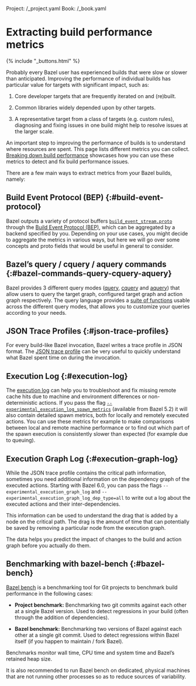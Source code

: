 Project: /_project.yaml
Book: /_book.yaml

# Extracting build performance metrics

{% include "_buttons.html" %}

Probably every Bazel user has experienced builds that were slow or slower than
anticipated. Improving the performance of individual builds has particular value
for targets with significant impact, such as:

1. Core developer targets that are frequently iterated on and (re)built.

2. Common libraries widely depended upon by other targets.

3. A representative target from a class of targets (e.g. custom rules),
  diagnosing and fixing issues in one build might help to resolve issues at the
  larger scale.

An important step to improving the performance of builds is to understand where
resources are spent. This page lists different metrics you can collect.
[Breaking down build performance](/docs/build-performance-breakdown) showcases
how you can use these metrics to detect and fix build performance issues. 


There are a few main ways to extract metrics from your Bazel builds, namely:

## Build Event Protocol (BEP) {:#build-event-protocol}

Bazel outputs a variety of protocol buffers
[`build_event_stream.proto`](https://github.com/bazelbuild/bazel/blob/master/src/main/java/com/google/devtools/build/lib/buildeventstream/proto/build_event_stream.proto)
through the [Build Event Protocol (BEP)](/docs/remote/bep), which
can be aggregated by a backend specified by you. Depending on your use cases,
you might decide to aggregate the metrics in various ways, but here we will go
over some concepts and proto fields that would be useful in general to consider.

## Bazel’s query / cquery / aquery commands {:#bazel-commands-query-cquery-aquery}

Bazel provides 3 different query modes ([query](/docs/query/quickstart),
[cquery](/docs/query/cquery) and [aquery](/docs/query/aquery)) that allow users
to query the target graph, configured target graph and action graph
respectively. The query language provides a
[suite of functions](/docs/query/language#functions) usable across the different
query modes, that allows you to customize your queries according to your needs.

## JSON Trace Profiles {:#json-trace-profiles}

For every build-like Bazel invocation, Bazel writes a trace profile in JSON
format. The [JSON trace profile](/docs/configure/json-trace-profile) can be very
useful to quickly understand what Bazel spent time on during the invocation. 

## Execution Log {:#execution-log}

The [execution log](/docs/remote/cache-remote) can help you to troubleshoot and fix
missing remote cache hits due to machine and environment differences or
non-deterministic actions. If you pass the flag
[`--experimental_execution_log_spawn_metrics`](/docs/reference/command-line-reference#flag--experimental_execution_log_spawn_metrics)
(available from Bazel 5.2) it will also contain detailed spawn metrics, both for
locally and remotely executed actions. You can use these metrics for example to
make comparisons between local and remote machine performance or to find out
which part of the spawn execution is consistently slower than expected (for
example due to queuing).

## Execution Graph Log {:#execution-graph-log}

While the JSON trace profile contains the critical path information, sometimes
you need additional information on the dependency graph of the executed actions.
Starting with Bazel 6.0, you can pass the flags
`--experimental_execution_graph_log` and
`--experimental_execution_graph_log_dep_type=all` to write out a log about the
executed actions and their inter-dependencies.

This information can be used to understand the drag that is added by a node on
the critical path. The drag is the amount of time that can potentially be saved
by removing a particular node from the execution graph.

The data helps you predict the impact of changes to the build and action graph
before you actually do them.

## Benchmarking with bazel-bench {:#bazel-bench}

[Bazel bench](https://github.com/bazelbuild/bazel-bench) is a
benchmarking tool for Git projects to benchmark build performance in the
following cases:

* **Project benchmark:** Benchmarking two git commits against each other at a
 single Bazel version. Used to detect regressions in your build (often through
 the addition of dependencies).

* **Bazel benchmark:** Benchmarking two versions of Bazel against each other at
 a single git commit. Used to detect regressions within Bazel itself (if you
 happen to maintain / fork Bazel).

Benchmarks monitor wall time, CPU  time and system time and Bazel’s retained
heap size.

It is also recommended to run Bazel bench on dedicated, physical machines that
are not running other processes so as to reduce sources of variability.
